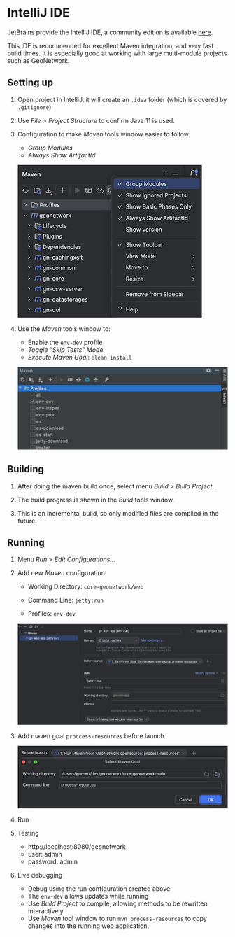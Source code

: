 # IntelliJ IDE

JetBrains provide the IntelliJ IDE, a community edition is available [here](https://www.jetbrains.com/idea/download/).

This IDE is recommended for excellent Maven integration, and very fast build times. 
It is especially good at working with large multi-module projects such as GeoNetwork.

## Setting up

1. Open project in IntelliJ, it will create an `.idea` folder (which is covered by `.gitignore`)

2. Use *File* > *Project Structure* to confirm Java 11 is used.

3. Configuration to make *Maven* tools window easier to follow:

   * *Group Modules*
   * *Always Show ArtifactId*

   ![configuration](intelij-maven-config.png)

4. Use the *Maven* tools window to:
   
   * Enable the `env-dev` profile
   * *Toggle "Skip Tests" Mode*
   * *Execute Maven Goal*: `clean install`
   
   ![env-dev profile](intelij-maven-env-dev-profile.png)

## Building

1. After doing the maven build once, select menu *Build* > *Build Project*.

2. The build progress is shown in the *Build* tools window.

3. This is an incremental build, so only modified files are compiled in the future.

## Running

1. Menu *Run* > *Edit Configurations...*

2. Add new *Maven* configuration:
   
   * Working Directory: `core-geonetwork/web`

   * Command Line: `jetty:run`

   * Profiles: `env-dev`
   
   ![maven run configuration](intelij-maven-configuration.png)
   
3. Add maven goal `proccess-resources` before launch.
   
   ![maven process-resources goal](intelij-maven-resources.png)

4. Run

5. Testing
   
   * http://localhost:8080/geonetwork
   * user: admin
   * password: admin

6. Live debugging
   
   * Debug using the run configuration created above
   * The `env-dev` allows updates while running
   * Use *Build Project* to compile, allowing methods to be rewritten interactively.
   * Use *Maven* tool window to run `mvn process-resources` to
     copy changes into the running web application.
